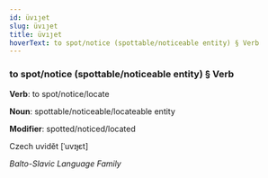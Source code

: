 ```yaml
---
id: üvıȷet
slug: üvıȷet
title: üvıȷet
hoverText: to spot/notice (spottable/noticeable entity) § Verb
---
```


### to spot/notice (spottable/noticeable entity) § Verb

**Verb**: to spot/notice/locate

**Noun**: spottable/noticeable/locateable entity

**Modifier**: spotted/noticed/located

Czech uvidět [ˈuvɪɟɛt]

*Balto-Slavic Language Family*